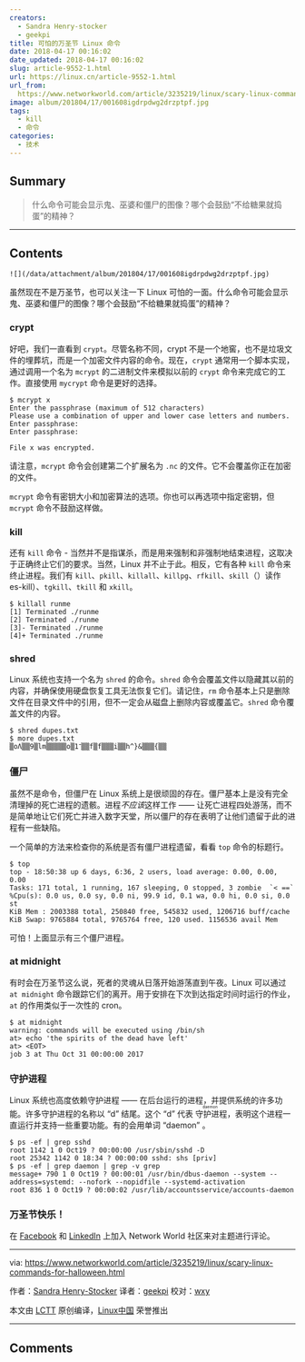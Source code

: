 ```yaml
---
creators:
  - Sandra Henry-stocker
  - geekpi
title: 可怕的万圣节 Linux 命令
date: 2018-04-17 00:16:02
date_updated: 2018-04-17 00:16:02
slug: article-9552-1.html
url: https://linux.cn/article-9552-1.html
url_from: 
  https://www.networkworld.com/article/3235219/linux/scary-linux-commands-for-halloween.html
image: album/201804/17/001608igdrpdwg2drzptpf.jpg
tags:
  - kill
  - 命令
categories:
  - 技术
---
```


## Summary

> 什么命令可能会显示鬼、巫婆和僵尸的图像？哪个会鼓励“不给糖果就捣蛋”的精神？

***

<!-- more -->

## Contents

`![](/data/attachment/album/201804/17/001608igdrpdwg2drzptpf.jpg)`

虽然现在不是万圣节，也可以关注一下 Linux 可怕的一面。什么命令可能会显示鬼、巫婆和僵尸的图像？哪个会鼓励“不给糖果就捣蛋”的精神？

### crypt

好吧，我们一直看到 `crypt`。尽管名称不同，crypt 不是一个地窖，也不是垃圾文件的埋葬坑，而是一个加密文件内容的命令。现在，`crypt` 通常用一个脚本实现，通过调用一个名为 `mcrypt` 的二进制文件来模拟以前的 `crypt` 命令来完成它的工作。直接使用 `mycrypt` 命令是更好的选择。

```shell
$ mcrypt x
Enter the passphrase (maximum of 512 characters)
Please use a combination of upper and lower case letters and numbers.
Enter passphrase:
Enter passphrase:

File x was encrypted.
```

请注意，`mcrypt` 命令会创建第二个扩展名为 `.nc` 的文件。它不会覆盖你正在加密的文件。

`mcrypt` 命令有密钥大小和加密算法的选项。你也可以再选项中指定密钥，但 `mcrypt` 命令不鼓励这样做。

### kill

还有 `kill` 命令 - 当然并不是指谋杀，而是用来强制和非强制地结束进程，这取决于正确终止它们的要求。当然，Linux 并不止于此。相反，它有各种 `kill` 命令来终止进程。我们有 `kill`、`pkill`、`killall`、`killpg`、`rfkill`、`skill`（）读作 es-kill）、`tgkill`、`tkill` 和 `xkill`。

```shell
$ killall runme
[1] Terminated ./runme
[2] Terminated ./runme
[3]- Terminated ./runme
[4]+ Terminated ./runme
```

### shred

Linux 系统也支持一个名为 `shred` 的命令。`shred` 命令会覆盖文件以隐藏其以前的内容，并确保使用硬盘恢复工具无法恢复它们。请记住，`rm` 命令基本上只是删除文件在目录文件中的引用，但不一定会从磁盘上删除内容或覆盖它。`shred` 命令覆盖文件的内容。

```shell
$ shred dupes.txt
$ more dupes.txt
▒oΛ▒▒9▒lm▒▒▒▒▒o▒1־▒▒f▒f▒▒▒i▒▒h^}&▒▒▒{▒▒
```

### 僵尸

虽然不是命令，但僵尸在 Linux 系统上是很顽固的存在。僵尸基本上是没有完全清理掉的死亡进程的遗骸。进程*不应该*这样工作 —— 让死亡进程四处游荡，而不是简单地让它们死亡并进入数字天堂，所以僵尸的存在表明了让他们遗留于此的进程有一些缺陷。

一个简单的方法来检查你的系统是否有僵尸进程遗留，看看 `top` 命令的标题行。

```shell
$ top
top - 18:50:38 up 6 days, 6:36, 2 users, load average: 0.00, 0.00, 0.00
Tasks: 171 total, 1 running, 167 sleeping, 0 stopped, 3 zombie  `< ==`
%Cpu(s): 0.0 us, 0.0 sy, 0.0 ni, 99.9 id, 0.1 wa, 0.0 hi, 0.0 si, 0.0 st
KiB Mem : 2003388 total, 250840 free, 545832 used, 1206716 buff/cache
KiB Swap: 9765884 total, 9765764 free, 120 used. 1156536 avail Mem
```

可怕！上面显示有三个僵尸进程。

### at midnight

有时会在万圣节这么说，死者的灵魂从日落开始游荡直到午夜。Linux 可以通过 `at midnight` 命令跟踪它们的离开。用于安排在下次到达指定时间时运行的作业，`at` 的作用类似于一次性的 cron。

```shell
$ at midnight
warning: commands will be executed using /bin/sh
at> echo 'the spirits of the dead have left'
at> <EOT>
job 3 at Thu Oct 31 00:00:00 2017
```

### 守护进程

Linux 系统也高度依赖守护进程 —— 在后台运行的进程，并提供系统的许多功能。许多守护进程的名称以 “d” 结尾。这个 “d” 代表<ruby> 守护进程 <rt>  daemon </rt></ruby>，表明这个进程一直运行并支持一些重要功能。有的会用单词 “daemon” 。

```shell
$ ps -ef | grep sshd
root 1142 1 0 Oct19 ? 00:00:00 /usr/sbin/sshd -D
root 25342 1142 0 18:34 ? 00:00:00 sshd: shs [priv]
$ ps -ef | grep daemon | grep -v grep
message+ 790 1 0 Oct19 ? 00:00:01 /usr/bin/dbus-daemon --system --address=systemd: --nofork --nopidfile --systemd-activation
root 836 1 0 Oct19 ? 00:00:02 /usr/lib/accountsservice/accounts-daemon
```

### 万圣节快乐！

在 [Facebook](https://www.facebook.com/NetworkWorld/) 和 [LinkedIn](https://www.linkedin.com/company/network-world) 上加入 Network World 社区来对主题进行评论。

---

via: <https://www.networkworld.com/article/3235219/linux/scary-linux-commands-for-halloween.html>

作者：[Sandra Henry-Stocker](https://www.networkworld.com/author/Sandra-Henry_Stocker/) 译者：[geekpi](https://github.com/geekpi) 校对：[wxy](https://github.com/wxy)

本文由 [LCTT](https://github.com/LCTT/TranslateProject) 原创编译，[Linux中国](https://linux.cn/) 荣誉推出

***

## Comments
